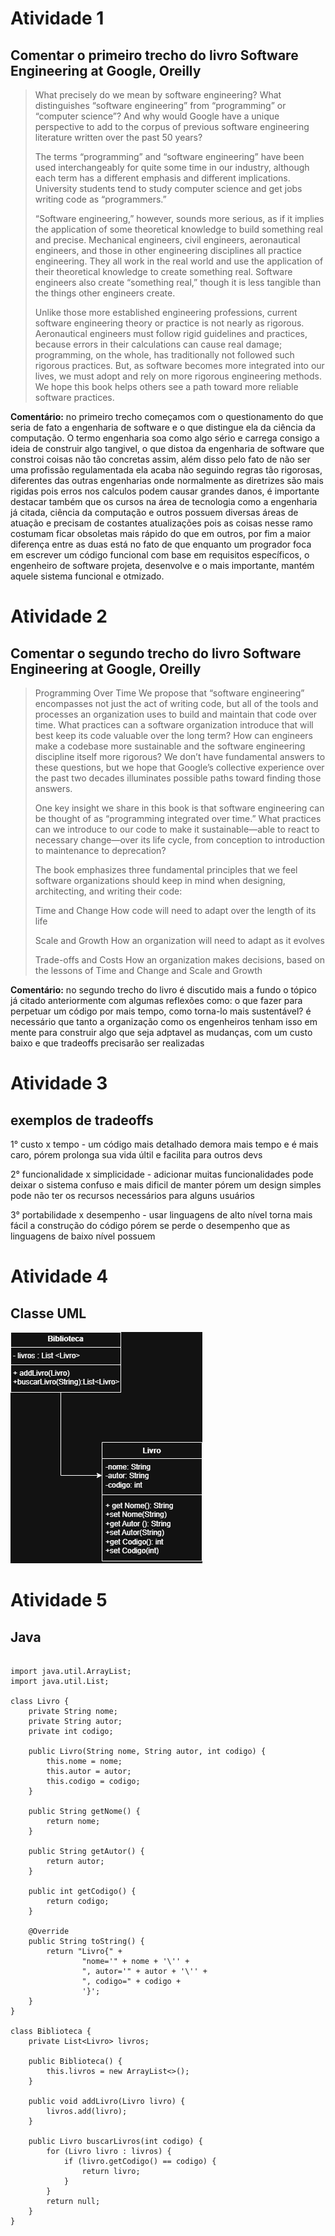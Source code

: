 # Atividade 1
 ## Comentar o primeiro trecho do livro Software Engineering at Google, Oreilly

>What precisely do we mean by software engineering? What distinguishes “software engineering” from “programming” or “computer science”? And why would Google have a unique perspective to add to the corpus of previous software engineering literature written over the past 50 years?
> 
>The terms “programming” and “software engineering” have been used interchangeably for quite some time in our industry, although each term has a different emphasis and different implications. University students tend to study computer science and get jobs writing code as “programmers.”
> 
>“Software engineering,” however, sounds more serious, as if it implies the application of some theoretical knowledge to build something real and precise. Mechanical engineers, civil engineers, aeronautical engineers, and those in other engineering disciplines all practice engineering. They all work in the real world and use the application of their theoretical knowledge to create something real. Software engineers also create “something real,” though it is less tangible than the things other engineers create.
> 
>Unlike those more established engineering professions, current software engineering theory or practice is not nearly as rigorous. Aeronautical engineers must follow rigid guidelines and practices, because errors in their calculations can cause real damage; programming, on the whole, has traditionally not followed such rigorous practices. But, as software becomes more integrated into our lives, we must adopt and rely on more rigorous engineering methods. We hope this book helps others see a path toward more reliable software practices.

**Comentário:** no primeiro trecho começamos com o questionamento do que seria de fato a engenharia de software e o que distingue ela da ciência da computação. O termo engenharia soa como algo sério e carrega consigo a ideia de construir algo tangivel, o que distoa da engenharia de software que constroi coisas não tão concretas assim, além disso pelo fato de não ser uma profissão regulamentada ela acaba não seguindo regras tão rigorosas, diferentes das outras engenharias onde normalmente as diretrizes são mais rigidas pois erros nos calculos podem causar grandes danos, é importante destacar também que os cursos na área de tecnologia como a engenharia já citada, ciência da computação e outros possuem diversas áreas de atuação e precisam de costantes atualizações pois as coisas nesse ramo costumam ficar obsoletas mais rápido do que em outros, por fim a maior diferença entre as duas está no fato de que enquanto um progrador foca em escrever um código funcional com base em requisitos específicos, o engenheiro de software projeta, desenvolve e o mais importante, mantém aquele sistema funcional e otmizado.

 # Atividade 2
  ## Comentar o segundo trecho do livro Software Engineering at Google, Oreilly

>Programming Over Time
>We propose that “software engineering” encompasses not just the act of writing code, but all of the tools and processes an organization uses to build and maintain that code over time. What practices can a software organization introduce that will best keep its code valuable over the long term? How can engineers make a codebase more sustainable and the software engineering discipline itself more rigorous? We don’t have fundamental answers to these questions, but we hope that Google’s collective experience over the past two decades illuminates possible paths toward finding those answers.
>
>One key insight we share in this book is that software engineering can be thought of as “programming integrated over time.” What practices can we introduce to our code to make it sustainable—able to react to necessary change—over its life cycle, from conception to introduction to maintenance to deprecation?
> 
>The book emphasizes three fundamental principles that we feel software organizations should keep in mind when designing, architecting, and writing their code:
> 
>Time and Change
>How code will need to adapt over the length of its life
 >
>Scale and Growth
>How an organization will need to adapt as it evolves
> 
>Trade-offs and Costs
>How an organization makes decisions, based on the lessons of Time and Change and Scale and Growth

**Comentário:** no segundo trecho do livro é discutido mais a fundo o tópico já citado anteriormente com algumas reflexões como: o que fazer para perpetuar um código por mais tempo, como torna-lo mais sustentável? é necessário que tanto a organização como os engenheiros tenham isso em mente para construir algo que seja adptavel as mudanças, com um custo baixo e que tradeoffs precisarão ser realizadas

 # Atividade 3
 ## exemplos de tradeoffs

1°  custo x tempo - um código mais detalhado demora mais tempo e é mais caro, pórem prolonga sua vida últil e facilita para outros devs

2° funcionalidade x simplicidade -  adicionar muitas funcionalidades pode deixar o sistema confuso e mais dificil de manter pórem um design simples pode não ter os recursos necessários para alguns usuários

3° portabilidade x desempenho - usar linguagens de alto nível torna mais fácil a construção do código pórem se perde o desempenho que as linguagens de baixo nível possuem

 # Atividade 4
 ## Classe UML

![Diagrama Classe UML](https://github.com/joaoandrade17/Bertoti/blob/main/engenharia%20de%20software/ClasseUML.png)

 # Atividade 5
 ## Java

```

import java.util.ArrayList;
import java.util.List;

class Livro {
    private String nome;
    private String autor;
    private int codigo;

    public Livro(String nome, String autor, int codigo) {
        this.nome = nome;
        this.autor = autor;
        this.codigo = codigo;
    }

    public String getNome() {
        return nome;
    }

    public String getAutor() {
        return autor;
    }

    public int getCodigo() {
        return codigo;
    }

    @Override
    public String toString() {
        return "Livro{" +
                "nome='" + nome + '\'' +
                ", autor='" + autor + '\'' +
                ", codigo=" + codigo +
                '}';
    }
}

class Biblioteca {
    private List<Livro> livros;

    public Biblioteca() {
        this.livros = new ArrayList<>();
    }

    public void addLivro(Livro livro) {
        livros.add(livro);
    }

    public Livro buscarLivros(int codigo) {
        for (Livro livro : livros) {
            if (livro.getCodigo() == codigo) {
                return livro;
            }
        }
        return null;
    }
}

```

